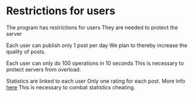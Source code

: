 # Restrictions for users
The program has restrictions for users
They are needed to protect the server

Each user can publish only 1 post per day
We plan to thereby increase the quality of posts.

Each user can only do 100 operations in 10 seconds
This is necessary to protect servers from overload.

Statistics are linked to each user
Only one rating for each post. More info [here](https://github.com/libarty/ine_base/tree/master/en/What_is_it_for/Posts_page/Statistics)
This is necessary to combat statistics cheating.
